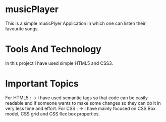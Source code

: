 # musicPlayer

This is a simple musicPlyer Application in which one can listen their favourite songs.


# Tools And Technology

In this project i have used simple HTML5 and CSS3.


# Important Topics

 For HTML5 : -> i have used semantic tags so that code can be easily readable and if someone wants to make some changes so they can do it in very less time and effort.
  For CSS : -> I have mainly focused on CSS Box model, CSS grid and CSS flex box properties.
  
